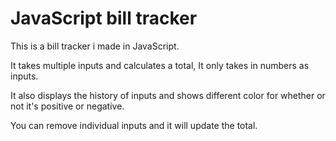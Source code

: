 # JavaScript bill tracker
This is a bill tracker i made in JavaScript.

It takes multiple inputs and calculates a total, It only takes in numbers as inputs.

It also displays the history of inputs and shows different color for whether or not it's positive or negative.

You can remove individual inputs and it will update the total.

